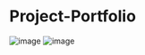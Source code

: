 ﻿# Project-Portfolio
 ![image](https://github.com/user-attachments/assets/6f3b8fa4-bd72-4921-9d15-81c6cbeb1608)
![image](https://github.com/user-attachments/assets/dd27c014-519d-47ab-939d-6d7eb8b3dc77)

